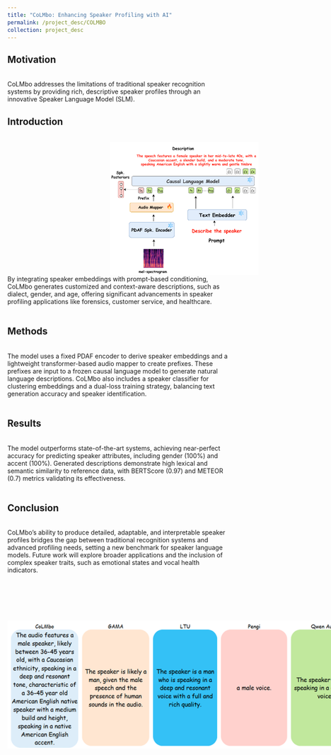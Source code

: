 ```yaml
---
title: "CoLMbo: Enhancing Speaker Profiling with AI"
permalink: /project_desc/COLMBO
collection: project_desc
---
```


<h2>Motivation</h2><br>
CoLMbo addresses the limitations of traditional speaker recognition systems by providing rich, descriptive speaker profiles through an innovative Speaker Language Model (SLM).
<h2>Introduction</h2><br>
<div style="width: 800px; height: 300px; border-radius: 15px; overflow: hidden; text-align: center;">
    <img src="../images/colombo.png" alt="Project Image" style="width: 100%; height: 100%; object-fit: contain;">
</div>
By integrating speaker embeddings with prompt-based conditioning, CoLMbo generates customized and context-aware descriptions, such as dialect, gender, and age, offering significant advancements in speaker profiling applications like forensics, customer service, and healthcare.
<br><br>
<h2>Methods</h2><br>
The model uses a fixed PDAF encoder to derive speaker embeddings and a lightweight transformer-based audio mapper to create prefixes. These prefixes are input to a frozen causal language model to generate natural language descriptions. CoLMbo also includes a speaker classifier for clustering embeddings and a dual-loss training strategy, balancing text generation accuracy and speaker identification.
<br><br>
<h2>Results</h2><br>
The model outperforms state-of-the-art systems, achieving near-perfect accuracy for predicting speaker attributes, including gender (100%) and accent (100%). Generated descriptions demonstrate high lexical and semantic similarity to reference data, with BERTScore (0.97) and METEOR (0.7) metrics validating its effectiveness.
<br><br>
<h2>Conclusion</h2><br>
CoLMbo’s ability to produce detailed, adaptable, and interpretable speaker profiles bridges the gap between traditional recognition systems and advanced profiling needs, setting a new benchmark for speaker language models. Future work will explore broader applications and the inclusion of complex speaker traits, such as emotional states and vocal health indicators.
<div style="width: 800px; height: 500px; border-radius: 15px; overflow: hidden; text-align: center;">
    <img src="../images/colombo2.png" alt="Project Image" style="width: 100%; height: 100%; object-fit: contain;">
</div>
